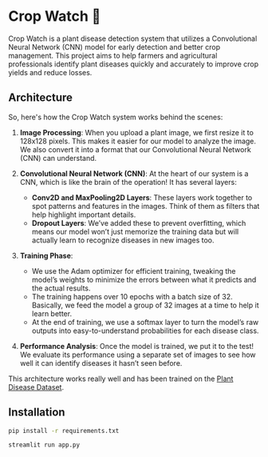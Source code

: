 # Crop Watch 🌱

Crop Watch is a plant disease detection system that utilizes a Convolutional Neural Network (CNN) model for early detection and better crop management. This project aims to help farmers and agricultural professionals identify plant diseases quickly and accurately to improve crop yields and reduce losses.

## Architecture

So, here's how the Crop Watch system works behind the scenes:

1. **Image Processing**: When you upload a plant image, we first resize it to 128x128 pixels. This makes it easier for our model to analyze the image. We also convert it into a format that our Convolutional Neural Network (CNN) can understand.

2. **Convolutional Neural Network (CNN)**: At the heart of our system is a CNN, which is like the brain of the operation! It has several layers:
   - **Conv2D and MaxPooling2D Layers**: These layers work together to spot patterns and features in the images. Think of them as filters that help highlight important details.
   - **Dropout Layers**: We’ve added these to prevent overfitting, which means our model won’t just memorize the training data but will actually learn to recognize diseases in new images too.

3. **Training Phase**: 
   - We use the Adam optimizer for efficient training, tweaking the model’s weights to minimize the errors between what it predicts and the actual results.
   - The training happens over 10 epochs with a batch size of 32. Basically, we feed the model a group of 32 images at a time to help it learn better.
   - At the end of training, we use a softmax layer to turn the model’s raw outputs into easy-to-understand probabilities for each disease class.

4. **Performance Analysis**: Once the model is trained, we put it to the test! We evaluate its performance using a separate set of images to see how well it can identify diseases it hasn’t seen before.


This architecture works really well and has been trained on the [Plant Disease Dataset](https://www.kaggle.com/datasets/vipoooool/new-plant-diseases-dataset?select=New+Plant+Diseases+Dataset(Augmented)). 


## Installation
   ```bash
   pip install -r requirements.txt

   streamlit run app.py
